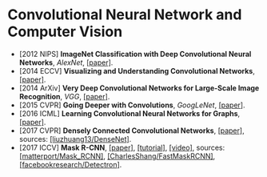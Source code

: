 # Convolutional Neural Network and Computer Vision

- [2012 NIPS] **ImageNet Classification with Deep Convolutional Neural Networks**, _AlexNet_, [[paper]](https://papers.nips.cc/paper/4824-imagenet-classification-with-deep-convolutional-neural-networks.pdf).
- [2014 ECCV] **Visualizing and Understanding Convolutional Networks**, [[paper]](https://arxiv.org/abs/1311.2901.pdf).
- [2014 ArXiv] **Very Deep Convolutional Networks for Large-Scale Image Recognition**, _VGG_, [[paper]](https://arxiv.org/abs/1409.1556.pdf).
- [2015 CVPR] **Going Deeper with Convolutions**, _GoogLeNet_, [[paper]](https://arxiv.org/abs/1409.4842.pdf).
- [2016 ICML] **Learning Convolutional Neural Networks for Graphs**, [[paper]](https://arxiv.org/abs/1605.05273.pdf).
- [2017 CVPR] **Densely Connected Convolutional Networks**, [[paper]](https://arxiv.org/abs/1608.06993.pdf), sources: [[liuzhuang13/DenseNet]](https://github.com/liuzhuang13/DenseNet).
- [2017 ICCV] **Mask R-CNN**, [[paper]](https://arxiv.org/pdf/1703.06870.pdf), [[tutorial]](http://kaiminghe.com/iccv17tutorial/maskrcnn_iccv2017_tutorial_kaiminghe.pdf), [[video]](https://www.youtube.com/watch?v=2TikTv6PWDw), sources: [[matterport/Mask_RCNN]](https://github.com/matterport/Mask_RCNN), [[CharlesShang/FastMaskRCNN]](https://github.com/CharlesShang/FastMaskRCNN), [[facebookresearch/Detectron]](https://github.com/facebookresearch/Detectron).
